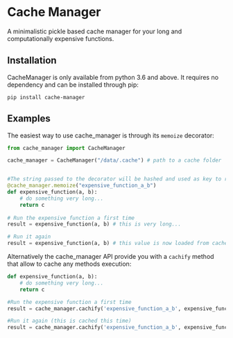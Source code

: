 # Cache Manager

A minimalistic pickle based cache manager for your long and computationally expensive functions. 

## Installation

CacheManager is only available from python 3.6 and above. It requires no dependency and can be installed through pip:

```pip install cache-manager```

## Examples

The easiest way to use cache_manager is through its `memoize` decorator:

```python
from cache_manager import CacheManager

cache_manager = CacheManager("/data/.cache") # path to a cache folder


#The string passed to the decorator will be hashed and used as key to retrieve cached values.
@cache_manager.memoize("expensive_function_a_b")
def expensive_function(a, b):
    # do something very long...
    return c
    
# Run the expensive function a first time
result = expensive_function(a, b) # this is very long...

# Run it again
result = expensive_function(a, b) # this value is now loaded from cache.
```

Alternatively the cache_manager API provide you with a `cachify` method that allow to cache any methods execution:

```python
def expensive_function(a, b):
    # do something very long...
    return c

#Run the expensive function a first time
result = cache_manager.cachify('expensive_function_a_b', expensive_function, a, b)

#Run it again (this is cached this time)
result = cache_manager.cachify('expensive_function_a_b', expensive_function, a, b)
```